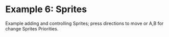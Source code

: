 # Example 6: Sprites

Example adding and controlling Sprites; press directions to move or A,B for change Sprites Priorities.
